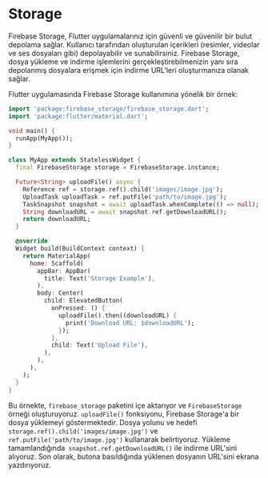 # Storage

Firebase Storage, Flutter uygulamalarınız için güvenli ve güvenilir bir bulut depolama sağlar. Kullanıcı tarafından oluşturulan içerikleri (resimler, videolar ve ses dosyaları gibi) depolayabilir ve sunabilirsiniz. Firebase Storage, dosya yükleme ve indirme işlemlerini gerçekleştirebilmenizin yanı sıra depolanmış dosyalara erişmek için indirme URL'leri oluşturmanıza olanak sağlar.

Flutter uygulamasında Firebase Storage kullanımına yönelik bir örnek:
```dart
import 'package:firebase_storage/firebase_storage.dart';
import 'package:flutter/material.dart';

void main() {
  runApp(MyApp());
}

class MyApp extends StatelessWidget {
  final FirebaseStorage storage = FirebaseStorage.instance;

  Future<String> uploadFile() async {
    Reference ref = storage.ref().child('images/image.jpg');
    UploadTask uploadTask = ref.putFile('path/to/image.jpg');
    TaskSnapshot snapshot = await uploadTask.whenComplete(() => null);
    String downloadURL = await snapshot.ref.getDownloadURL();
    return downloadURL;
  }

  @override
  Widget build(BuildContext context) {
    return MaterialApp(
      home: Scaffold(
        appBar: AppBar(
          title: Text('Storage Example'),
        ),
        body: Center(
          child: ElevatedButton(
            onPressed: () {
              uploadFile().then((downloadURL) {
                print('Download URL: $downloadURL');
              });
            },
            child: Text('Upload File'),
          ),
        ),
      ),
    );
  }
}
```
Bu örnekte, `firebase_storage` paketini içe aktarıyor ve `FirebaseStorage` örneği oluşturuyoruz. `uploadFile()` fonksiyonu, Firebase Storage'a bir dosya yüklemeyi göstermektedir. Dosya yolunu ve hedefi `storage.ref().child('images/image.jpg')` ve `ref.putFile('path/to/image.jpg')` kullanarak belirtiyoruz. Yükleme tamamlandığında` snapshot.ref.getDownloadURL()` ile indirme URL'sini alıyoruz. Son olarak, butona basıldığında yüklenen dosyanın URL'sini ekrana yazdırıyoruz.
